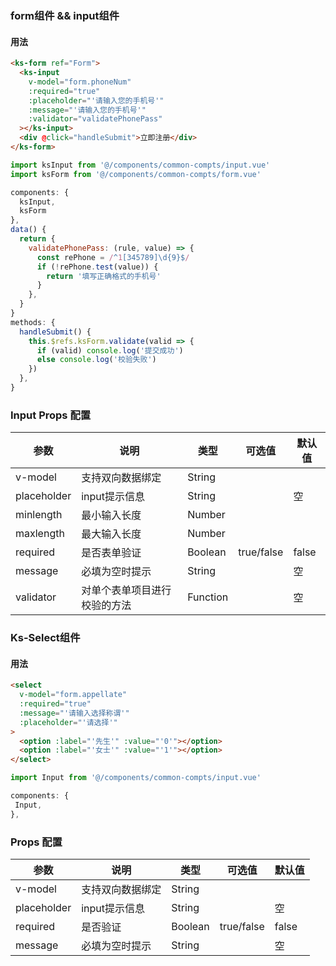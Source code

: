 ### form组件 && input组件

#### 用法
```html
<ks-form ref="Form">
  <ks-input  
    v-model="form.phoneNum"
    :required="true"
    :placeholder="'请输入您的手机号'"
    :message="'请输入您的手机号'"
    :validator="validatePhonePass"
  ></ks-input>
  <div @click="handleSubmit">立即注册</div>
</ks-form>
```
```js
import ksInput from '@/components/common-compts/input.vue'
import ksForm from '@/components/common-compts/form.vue'

components: {
  ksInput,
  ksForm
},
data() {
  return {
    validatePhonePass: (rule, value) => {
      const rePhone = /^1[345789]\d{9}$/
      if (!rePhone.test(value)) {
        return '填写正确格式的手机号'
      }
    },
  }
}
methods: {
  handleSubmit() {
    this.$refs.ksForm.validate(valid => {
      if (valid) console.log('提交成功')
      else console.log('校验失败')
    })      
  },
}
```

### Input Props 配置

| 参数 | 说明 | 类型 | 可选值 | 默认值 |
| - | - | - | - | - |
| v-model | 支持双向数据绑定 | String |  |  |
| placeholder | input提示信息 | String |  | 空 |
| minlength | 最小输入长度 | Number |  |  |
| maxlength | 最大输入长度 | Number |  |  |
| required | 是否表单验证 | Boolean | true/false | false |
| message | 必填为空时提示 | String |  | 空 |
| validator | 对单个表单项目进行校验的方法 | Function |  | 空 |

### Ks-Select组件

#### 用法
```html
<select
  v-model="form.appellate"
  :required="true"
  :message="'请输入选择称谓'"
  :placeholder="'请选择'"
>
  <option :label="'先生'" :value="'0'"></option>
  <option :label="'女士'" :value="'1'"></option>
</select>
```
```js
import Input from '@/components/common-compts/input.vue'

components: {
 Input,
},
```
### Props 配置

| 参数 | 说明 | 类型 | 可选值 | 默认值 |
| - | - | - | - | - |
| v-model | 支持双向数据绑定 | String |  |  |
| placeholder | input提示信息 | String |  | 空 |
| required | 是否验证 | Boolean | true/false | false |
| message | 必填为空时提示 | String |  | 空 |


